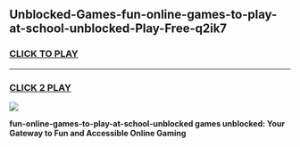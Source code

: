 
## Unblocked-Games-fun-online-games-to-play-at-school-unblocked-Play-Free-q2ik7
<h3>
<a href="https://premium76.site?title=fun-online-games-to-play-at-school-unblocked&ref=17A">CLICK TO PLAY</a></h3>
<hr>

<h3>
<a href="https://premium76.site?title=fun-online-games-to-play-at-school-unblocked&ref=17A">CLICK 2 PLAY</a>
  
</h3>

<a href="https://premium76.site?title=fun-online-games-to-play-at-school-unblocked&ref=17A"><img src="https://clearcache.store/games.png"></a>


**fun-online-games-to-play-at-school-unblocked games unblocked: Your Gateway to Fun and Accessible Online Gaming**
